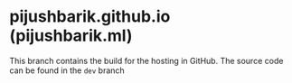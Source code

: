 # pijushbarik.github.io (pijushbarik.ml)
This branch contains the build for the hosting in GitHub. The source code can be found in the `dev` branch
